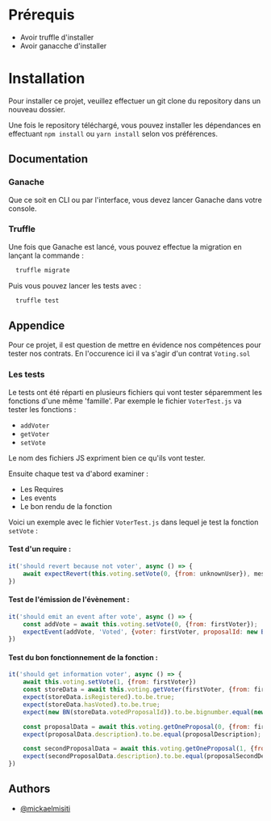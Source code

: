 
# Prérequis
* Avoir truffle d'installer
* Avoir ganacche d'installer


# Installation

Pour installer ce projet, veuillez effectuer un git clone du repository dans un nouveau dossier.

Une fois le repository téléchargé, vous pouvez installer les dépendances en effectuant 
`npm install` ou `yarn install` selon vos préférences.

## Documentation

### Ganache

Que ce soit en CLI ou par l'interface, vous devez lancer Ganache dans votre console.

### Truffle

Une fois que Ganache est lancé, vous pouvez effectue la migration en lançant la commande :

```bash
  truffle migrate
```
Puis vous pouvez lancer les tests avec : 

```bash
  truffle test
```

## Appendice

Pour ce projet, il est question de mettre en évidence nos compétences pour tester nos contrats. 
En l'occurence ici il va s'agir d'un contrat `Voting.sol`

### Les tests

Le tests ont été réparti en plusieurs fichiers qui vont tester 
séparemment les fonctions d'une même 'famille'.
Par exemple le fichier `VoterTest.js` va tester les fonctions :
* `addVoter`
* `getVoter`
* `setVote`

Le nom des fichiers JS expriment bien ce qu'ils vont tester.

Ensuite chaque test va d'abord examiner :
* Les Requires
* Les events
* Le bon rendu de la fonction

Voici un exemple avec le fichier `VoterTest.js` dans lequel je test la fonction `setVote` :

#### Test d'un require :
```javascript
it('should revert because not voter', async () => {
    await expectRevert(this.voting.setVote(0, {from: unknownUser}), messages.error['not voter']);
})
```

#### Test de l'émission de l'évènement :
```javascript
it('should emit an event after vote', async () => {
    const addVote = await this.voting.setVote(0, {from: firstVoter});
    expectEvent(addVote, 'Voted', {voter: firstVoter, proposalId: new BN(0)} );
})
```
#### Test du bon fonctionnement de la fonction :
```javascript
it('should get information voter', async () => {
    await this.voting.setVote(1, {from: firstVoter})
    const storeData = await this.voting.getVoter(firstVoter, {from: firstVoter});
    expect(storeData.isRegistered).to.be.true;
    expect(storeData.hasVoted).to.be.true;
    expect(new BN(storeData.votedProposalId)).to.be.bignumber.equal(new BN(1));

    const proposalData = await this.voting.getOneProposal(0, {from: firstVoter});
    expect(proposalData.description).to.be.equal(proposalDescription);

    const secondProposalData = await this.voting.getOneProposal(1, {from: firstVoter});
    expect(secondProposalData.description).to.be.equal(proposalSecondDescription);
})
```



## Authors

- [@mickaelmisiti](https://github.com/Mis0u)

